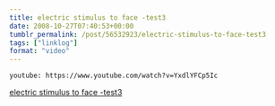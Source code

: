 ```yaml
---
title: electric stimulus to face -test3
date: 2008-10-27T07:40:53+00:00
tumblr_permalink: /post/56532923/electric-stimulus-to-face-test3
tags: ["linklog"]
format: "video"
---
```


`youtube: https://www.youtube.com/watch?v=YxdlYFCp5Ic`

[electric stimulus to face -test3][1]

[1]: https://www.youtube.com/watch?v=YxdlYFCp5Ic
